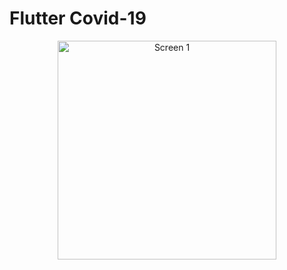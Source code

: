 # Flutter Covid-19

<p align="center">
  <img src="screen1.jpg" width="350" title="Screen 1">
</p>

